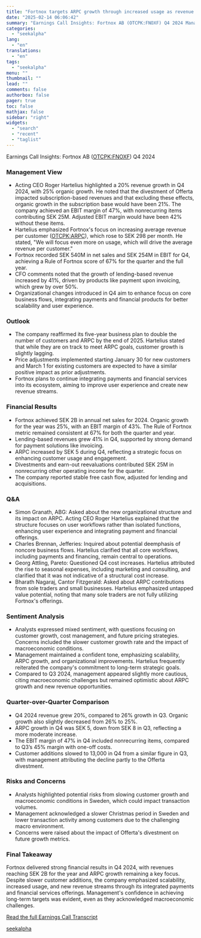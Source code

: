```yaml
---
title: "Fortnox targets ARPC growth through increased usage as revenue hits SEK 2B in 2024"
date: "2025-02-14 06:06:42"
summary: "Earnings Call Insights: Fortnox AB (OTCPK:FNOXF) Q4 2024 Management View Acting CEO Roger Hartelius highlighted a 20% revenue growth in Q4 2024, with 25% organic growth. He noted that the divestment of Offerta impacted subscription-based revenues and that excluding these effects, organic growth in the subscription base would have been..."
categories:
  - "seekalpha"
lang:
  - "en"
translations:
  - "en"
tags:
  - "seekalpha"
menu: ""
thumbnail: ""
lead: ""
comments: false
authorbox: false
pager: true
toc: false
mathjax: false
sidebar: "right"
widgets:
  - "search"
  - "recent"
  - "taglist"
---
```


Earnings Call Insights: Fortnox AB ([OTCPK:FNOXF](https://seekingalpha.com/symbol/FNOXF "Fortnox AB (publ)")) Q4 2024

### Management View

* Acting CEO Roger Hartelius highlighted a 20% revenue growth in Q4 2024, with 25% organic growth. He noted that the divestment of Offerta impacted subscription-based revenues and that excluding these effects, organic growth in the subscription base would have been 21%. The company achieved an EBIT margin of 47%, with nonrecurring items contributing SEK 25M. Adjusted EBIT margin would have been 42% without these items.
* Hartelius emphasized Fortnox's focus on increasing average revenue per customer ([OTCPK:ARPC](https://seekingalpha.com/symbol/ARPC "Arem Pacific Corporation")), which rose to SEK 298 per month. He stated, "We will focus even more on usage, which will drive the average revenue per customer."
* Fortnox recorded SEK 540M in net sales and SEK 254M in EBIT for Q4, achieving a Rule of Fortnox score of 67% for the quarter and the full year.
* CFO comments noted that the growth of lending-based revenue increased by 41%, driven by products like payment upon invoicing, which grew by over 50%.
* Organizational changes introduced in Q4 aim to enhance focus on core business flows, integrating payments and financial products for better scalability and user experience.

### Outlook

* The company reaffirmed its five-year business plan to double the number of customers and ARPC by the end of 2025. Hartelius stated that while they are on track to meet ARPC goals, customer growth is slightly lagging.
* Price adjustments implemented starting January 30 for new customers and March 1 for existing customers are expected to have a similar positive impact as prior adjustments.
* Fortnox plans to continue integrating payments and financial services into its ecosystem, aiming to improve user experience and create new revenue streams.

### Financial Results

* Fortnox achieved SEK 2B in annual net sales for 2024. Organic growth for the year was 25%, with an EBIT margin of 43%. The Rule of Fortnox metric remained consistent at 67% for both the quarter and year.
* Lending-based revenues grew 41% in Q4, supported by strong demand for payment solutions like invoicing.
* ARPC increased by SEK 5 during Q4, reflecting a strategic focus on enhancing customer usage and engagement.
* Divestments and earn-out reevaluations contributed SEK 25M in nonrecurring other operating income for the quarter.
* The company reported stable free cash flow, adjusted for lending and acquisitions.

### Q&A

* Simon Granath, ABG: Asked about the new organizational structure and its impact on ARPC. Acting CEO Roger Hartelius explained that the structure focuses on user workflows rather than isolated functions, enhancing user experience and integrating payment and financial offerings.
* Charles Brennan, Jefferies: Inquired about potential deemphasis of noncore business flows. Hartelius clarified that all core workflows, including payments and financing, remain central to operations.
* Georg Attling, Pareto: Questioned Q4 cost increases. Hartelius attributed the rise to seasonal expenses, including marketing and consulting, and clarified that it was not indicative of a structural cost increase.
* Bharath Nagaraj, Cantor Fitzgerald: Asked about ARPC contributions from sole traders and small businesses. Hartelius emphasized untapped value potential, noting that many sole traders are not fully utilizing Fortnox's offerings.

### Sentiment Analysis

* Analysts expressed mixed sentiment, with questions focusing on customer growth, cost management, and future pricing strategies. Concerns included the slower customer growth rate and the impact of macroeconomic conditions.
* Management maintained a confident tone, emphasizing scalability, ARPC growth, and organizational improvements. Hartelius frequently reiterated the company's commitment to long-term strategic goals.
* Compared to Q3 2024, management appeared slightly more cautious, citing macroeconomic challenges but remained optimistic about ARPC growth and new revenue opportunities.

### Quarter-over-Quarter Comparison

* Q4 2024 revenue grew 20%, compared to 26% growth in Q3. Organic growth also slightly decreased from 26% to 25%.
* ARPC growth in Q4 was SEK 5, down from SEK 8 in Q3, reflecting a more moderate increase.
* The EBIT margin of 47% in Q4 included nonrecurring items, compared to Q3’s 45% margin with one-off costs.
* Customer additions slowed to 13,000 in Q4 from a similar figure in Q3, with management attributing the decline partly to the Offerta divestment.

### Risks and Concerns

* Analysts highlighted potential risks from slowing customer growth and macroeconomic conditions in Sweden, which could impact transaction volumes.
* Management acknowledged a slower Christmas period in Sweden and lower transaction activity among customers due to the challenging macro environment.
* Concerns were raised about the impact of Offerta's divestment on future growth metrics.

### Final Takeaway

Fortnox delivered strong financial results in Q4 2024, with revenues reaching SEK 2B for the year and ARPC growth remaining a key focus. Despite slower customer additions, the company emphasized scalability, increased usage, and new revenue streams through its integrated payments and financial services offerings. Management's confidence in achieving long-term targets was evident, even as they acknowledged macroeconomic challenges.

[Read the full Earnings Call Transcript](https://seekingalpha.com/symbol/FNOXF/earnings/transcripts)

[seekalpha](https://seekingalpha.com/news/4408342-fortnox-targets-arpc-growth-through-increased-usage-as-revenue-hits-sek-2b-in-2024)
